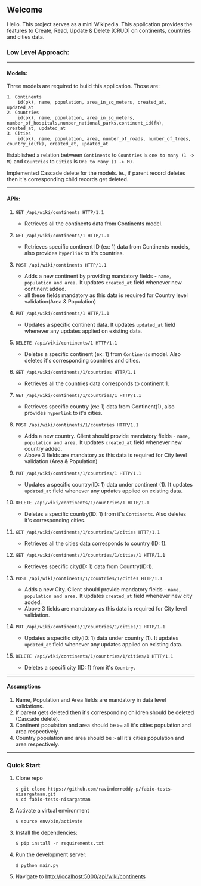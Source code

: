 ## Welcome

Hello. This project serves as a mini Wikipedia. This application provides the features to Create, Read, Update & Delete [CRUD] on continents, countries and cities data.

### Low Level Approach:

<hr>

#### Models:
Three models are required to build this application. Those are:

    1. Continents
        id(pk), name, population, area_in_sq_meters, created_at, updated_at
    2. Countries
        id(pk), name, population, area_in_sq_meters, number_of_hospitals,number_national_parks,continent_id(fk), created_at, updated_at
    3. Cities
        id(pk), name, population, area, number_of_roads, number_of_trees, country_id(fk), created_at, updated_at
    
Established a relation between ```Continents``` to ```Countries``` is ```one to many (1 -> M)``` and ```Countries``` to ```Cities``` is ```One to Many (1 -> M).```

Implemented Cascade delete for the models. ie., if parent record deletes then it's corresponding child records get deleted.

<hr>

#### APIs:
1. ```GET /api/wiki/continents HTTP/1.1```
    - Retrieves all the continents data from Continents model.
   
2. ```GET /api/wiki/continents/1 HTTP/1.1```
    - Retrieves specific continent ID (ex: 1) data from Continents models, also provides ``hyperlink`` to it's countries.

3. ```POST /api/wiki/continents HTTP/1.1```
    - Adds a new continent by providing mandatory fields - ``name, population and area.`` It updates ``created_at`` field whenever new continent added.
    - all these fields mandatory as this data is required for Country level validation(Area & Population)
    
4. ```PUT /api/wiki/continents/1 HTTP/1.1```
    - Updates a specific continent data. It updates ``updated_at`` field whenever any updates applied on existing data. 
    
5. ```DELETE /api/wiki/continents/1 HTTP/1.1```
    - Deletes a specific continent (ex: 1) from ``Continents`` model. Also deletes it's corresponding countries and cities.
    
6. ```GET /api/wiki/continents/1/countries HTTP/1.1```
    - Retrieves all the countries data corresponds to continent 1.
   
7. ```GET /api/wiki/continents/1/countries/1 HTTP/1.1```
    - Retrieves specific country (ex: 1) data from Continent(1), also provides ``hyperlink`` to it's cities.

8. ```POST /api/wiki/continents/1/countries HTTP/1.1```
    - Adds a new country. Client should provide mandatory fields - ``name, population and area.`` It updates ``created_at`` field whenever new country added.
    - Above 3 fields are mandatory as this data is required for City level validation (Area & Population)
    
9. ```PUT /api/wiki/continents/1/countries/1 HTTP/1.1```
    - Updates a specific country(ID: 1) data under continent (1). It updates ``updated_at`` field whenever any updates applied on existing data. 
    
10. ```DELETE /api/wiki/continents/1/countries/1 HTTP/1.1```
    - Deletes a specific country(ID: 1) from it's ``Continents``. Also deletes it's corresponding cities.
     
11. ```GET /api/wiki/continents/1/countries/1/cities HTTP/1.1```
    - Retrieves all the cities data corresponds to country (ID: 1).
   
12. ```GET /api/wiki/continents/1/countries/1/cities/1 HTTP/1.1```
    - Retrieves specific city(ID: 1) data from Country(ID:1).

13. ```POST /api/wiki/continents/1/countries/1/cities HTTP/1.1```
    - Adds a new City. Client should provide mandatory fields - ``name, population and area.`` It updates ``created_at`` field whenever new city added.
    - Above 3 fields are mandatory as this data is required for City level validation.
    
14. ```PUT /api/wiki/continents/1/countries/1/cities/1 HTTP/1.1```
    - Updates a specific city(ID: 1) data under country (1). It updates ``updated_at`` field whenever any updates applied on existing data. 
    
15. ```DELETE /api/wiki/continents/1/countries/1/cities/1 HTTP/1.1```
    - Deletes a specifi city (ID: 1) from it's ``Country.``
      
<hr>

#### Assumptions
1. Name, Population and Area fields are mandatory in data level validations.
2. If parent gets deleted then it's corresponding children should be deleted (Cascade delete).
3. Continent population and area should be ``>=``  all it's cities population and area respectively.
4. Country population and area should be ``>`` all it's cities population and area respectively.

<hr>

### Quick Start

1. Clone repo
    ```
    $ git clone https://github.com/ravinderreddy-p/fabio-tests-nisargatman.git 
    $ cd fabio-tests-nisargatman
    ```

2. Activate a virtual environment

    ```$ source env/bin/activate```

3. Install the dependencies:

    ```$ pip install -r requirements.txt```

4. Run the development server:

    ```$ python main.py```

5. Navigate to [http://localhost:5000/api/wiki/continents](http://localhost:5000/api/wiki/continents)

